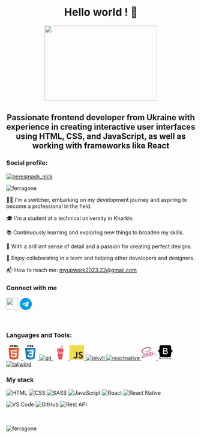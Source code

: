<h1 align="center">Hello world ! 🌇</h1>

<div id="header" align="center">
  <img src="https://media.giphy.com/media/1g3zLCepvdEAzb5NxA/giphy.gif" width="300" height="200"/>
</div>

<h2 align="center">Passionate frontend developer from Ukraine with experience in creating interactive user interfaces using HTML, CSS, and JavaScript, as well as working with frameworks like React</h2>

<h3 align="left">Social profile:</h3>
<p align="left">
<a href="https://instagram.com/peresmash_nick" target="blank"><img align="center" src="https://raw.githubusercontent.com/rahuldkjain/github-profile-readme-generator/master/src/images/icons/Social/instagram.svg" alt="peresmash_nick" height="30" width="40" /></a>
</p>

<p align="left"> <img src="https://komarev.com/ghpvc/?username=ferragone&label=Profile%20views&color=b10eb4&style=flat-square" alt="ferragone" /> </p>

👩‍💻 I'm a switcher, embarking on my development journey and aspiring to become a professional in the field.

🎓 I'm a student at a technical university in Kharkiv.

📚 Continuously learning and exploring new things to broaden my skills.

💎 With a brilliant sense of detail and a passion for creating perfect designs.

🤝 Enjoy collaborating in a team and helping other developers and designers.

📬 How to reach me: [myupwork2023.22@gmail.com](mailto:myupwork2023.22@gmail.com)

### Connect with me
<div id="social" align="left">
  <a href="https://www.linkedin.com/in/artem-tykhonenko-%F0%9F%8C%90-ba2a11282" target="_blank" rel="noreferrer"><img src="https://raw.githubusercontent.com/danielcranney/readme-generator/main/public/icons/socials/linkedin.svg" width="32" height="32" /></a>
  <a href="https://t.me/peresmash_nick" target="_blank" rel="noreferrer"><img src="./telegram.png"  width="32" height="32"/></a>
</div>

&nbsp;&nbsp;

<h3 align="left">Languages and Tools:</h3>
<p align="left"><a href="https://www.w3.org/html/" target="_blank" rel="noreferrer"> <img src="https://raw.githubusercontent.com/devicons/devicon/master/icons/html5/html5-original-wordmark.svg" alt="html5" width="40" height="40"/> </a>  <a href="https://www.w3schools.com/css/" target="_blank" rel="noreferrer"> <img src="https://raw.githubusercontent.com/devicons/devicon/master/icons/css3/css3-original-wordmark.svg" alt="css3" width="40" height="40"/> </a> <a href="https://git-scm.com/" target="_blank" rel="noreferrer"> <img src="https://www.vectorlogo.zone/logos/git-scm/git-scm-icon.svg" alt="git" width="40" height="40"/> </a> <a href="https://gulpjs.com" target="_blank" rel="noreferrer"> <img src="https://raw.githubusercontent.com/devicons/devicon/master/icons/gulp/gulp-plain.svg" alt="gulp" width="40" height="40"/> </a>  <a href="https://developer.mozilla.org/en-US/docs/Web/JavaScript" target="_blank" rel="noreferrer"> <img src="https://raw.githubusercontent.com/devicons/devicon/master/icons/javascript/javascript-original.svg" alt="javascript" width="40" height="40"/> </a> <a href="https://jekyllrb.com/" target="_blank" rel="noreferrer"> <img src="https://www.vectorlogo.zone/logos/jekyllrb/jekyllrb-icon.svg" alt="jekyll" width="40" height="40"/> </a> <a href="https://reactnative.dev/" target="_blank" rel="noreferrer"> <img src="https://reactnative.dev/img/header_logo.svg" alt="reactnative" width="40" height="40"/> </a> <a href="https://sass-lang.com" target="_blank" rel="noreferrer"> <img src="https://raw.githubusercontent.com/devicons/devicon/master/icons/sass/sass-original.svg" alt="sass" width="40" height="40"/> </a> <a href="https://getbootstrap.com" target="_blank" rel="noreferrer"> <img src="https://raw.githubusercontent.com/devicons/devicon/master/icons/bootstrap/bootstrap-plain-wordmark.svg" alt="bootstrap" width="40" height="40"/> </a> <a href="https://tailwindcss.com/" target="_blank" rel="noreferrer"> <img src="https://www.vectorlogo.zone/logos/tailwindcss/tailwindcss-icon.svg" alt="tailwind" width="40" height="40"/> </a></p>

### My stack

![HTML](https://img.shields.io/badge/HTML-5-orange?style=for-the-badge&logo=html5)
![CSS](https://img.shields.io/badge/CSS-3-blue?style=for-the-badge&logo=css3)
![SASS](https://img.shields.io/badge/SASS-CC6699?style=for-the-badge&logo=sass&logoColor=white)
![JavaScript](https://img.shields.io/badge/JavaScript-ES6-yellow?style=for-the-badge&logo=javascript&logoColor=white)
![React](https://img.shields.io/badge/React-61DAFB?style=for-the-badge&logo=react&logoColor=white)
![React Native](https://img.shields.io/badge/React_Native-61DAFB?style=for-the-badge&logo=react&logoColor=white)

![VS Code](https://img.shields.io/badge/VS_Code-007ACC?style=for-the-badge&logo=visual-studio-code&logoColor=white)
![GitHub](https://img.shields.io/badge/GitHub-000000?style=for-the-badge&logo=github&logoColor=white)
![Rest API](https://img.shields.io/badge/REST_API-0096D6?style=for-the-badge&logo=rest&logoColor=white)

&nbsp;&nbsp;


<p><img align="center" src="https://github-readme-streak-stats.herokuapp.com/?user=ferragone&theme=highcontrast" alt="ferragone" /></p>
